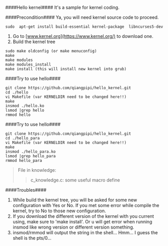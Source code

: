 ####Hello kernel####
It's a sample for kernel coding.

####Precondition####
Ya, you will need kernel source code to proceed.
```
sudo  apt-get install build-essential kernel-package  libncurses5-dev
```

1. Go to [www.kernel.org](https://www.kernel.org/) to download one.
2. Build the kernel tree
```
sudo make oldconfig (or make menuconfig)
make
make modules
make modules_install
make install (this will install new kernel into grub)
```
####Try to use hello####
```
git clone https://github.com/qiangpipi/hello_kernel.git
cd ./hello
vi Makefile (var KERNELDIR need to be changed here!!)
make
insmod ./hello.ko
lsmod |grep hello
rmmod hello
```
####Try to use hello####
```
git clone https://github.com/qiangpipi/hello_kernel.git
cd ./hello_para
vi Makefile (var KERNELDIR need to be changed here!!)
make
insmod ./hello_para.ko
lsmod |grep hello_para
rmmod hello_para
```
>File in knowledge:
>>c_knowledge.c: some useful macro define

####Troubles####
1. While build the kernel tree, you will be asked for some new configuration with Yes or No. If you met some error while compile the kernel, try to No to those new configuration.
2. If you download the different version of the kernel with you current using, make sure to 'make install'. Or u will get error when running insmod like wrong version or different version something.
3. insmod/rmmod will output the string in the shell... Hmm... I guess the shell is the pts/0...
